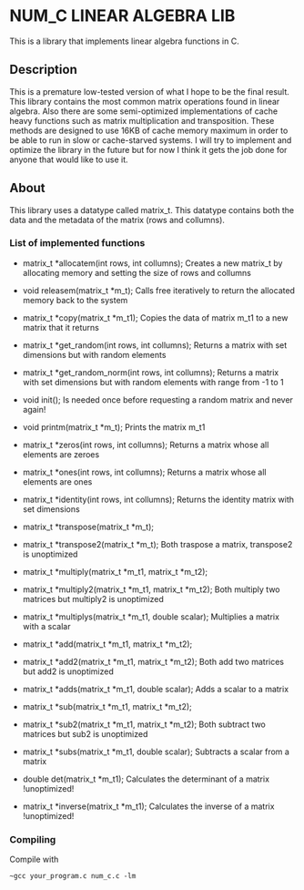 # NUM_C LINEAR ALGEBRA LIB
This is a library that implements linear algebra functions in C.

## Description
  This is a premature low-tested version of what I hope to be the final result.
This library contains the most common matrix operations found in linear algebra.
Also there are some semi-optimized implementations of cache heavy functions such as matrix multiplication and transposition.
These methods are designed to use 16KB of cache memory maximum in order to be able to run in slow or cache-starved systems.
I will try to implement and optimize the library in the future but for now I think it gets the job done for anyone that would like to use it.

## About
  This library uses a datatype called matrix_t. This datatype contains both the data and the metadata of the matrix (rows and collumns).

### List of implemented functions

* matrix_t *allocatem(int rows, int collumns);
Creates a new matrix_t by allocating memory and setting the size of rows and collumns

* void releasem(matrix_t *m_t);
Calls free iteratively to return the allocated memory back to the system

* matrix_t *copy(matrix_t *m_t1);
Copies the data of matrix m_t1 to a new matrix that it returns

* matrix_t *get_random(int rows, int collumns);
Returns a matrix with set dimensions but with random elements
* matrix_t *get_random_norm(int rows, int collumns);
Returns a matrix with set dimensions but with random elements with range from -1 to 1
* void init();
Is needed once before requesting a random matrix and never again!

* void printm(matrix_t *m_t);
Prints the matrix m_t1

* matrix_t *zeros(int rows, int collumns);
Returns a matrix whose all elements are zeroes
* matrix_t *ones(int rows, int collumns);
Returns a matrix whose all elements are ones
* matrix_t *identity(int rows, int collumns);
Returns the identity matrix with set dimensions

* matrix_t *transpose(matrix_t *m_t);
* matrix_t *transpose2(matrix_t *m_t);
Both traspose a matrix, transpose2 is unoptimized

* matrix_t *multiply(matrix_t *m_t1, matrix_t *m_t2);
* matrix_t *multiply2(matrix_t *m_t1, matrix_t *m_t2);
Both multiply two matrices but multiply2 is unoptimized
* matrix_t *multiplys(matrix_t *m_t1, double scalar);
Multiplies a matrix with a scalar

* matrix_t *add(matrix_t *m_t1, matrix_t *m_t2);
* matrix_t *add2(matrix_t *m_t1, matrix_t *m_t2);
Both add two matrices but add2 is unoptimized
* matrix_t *adds(matrix_t *m_t1, double scalar);
Adds a scalar to a matrix

* matrix_t *sub(matrix_t *m_t1, matrix_t *m_t2);
* matrix_t *sub2(matrix_t *m_t1, matrix_t *m_t2);
Both subtract two matrices but sub2 is unoptimized
* matrix_t *subs(matrix_t *m_t1, double scalar);
Subtracts a scalar from a matrix

* double det(matrix_t *m_t1);
Calculates the determinant of a matrix !unoptimized!

* matrix_t *inverse(matrix_t *m_t1);
Calculates the inverse of a matrix !unoptimized!

### Compiling
Compile with
```
~gcc your_program.c num_c.c -lm 
```
